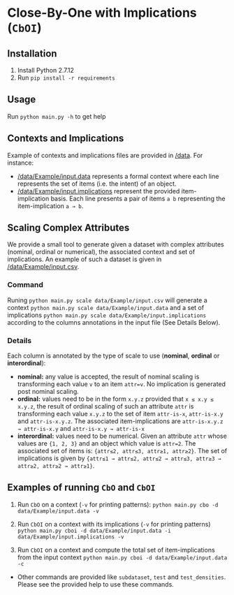 # Close-By-One with Implications (`CbOI`)

## Installation

1. Install Python 2.7.12
2. Run `pip install -r requirements`

## Usage
Run `python main.py -h` to get help

## Contexts and Implications
Example of contexts and implications files are provided in [/data](/data). For instance:
* [/data/Example/input.data](/data/Example/input.data) represents a formal context where each line represents the set of items (i.e. the intent) of an object.
* [/data/Example/input.implications](/data/Example/input.implications) represent the provided item-implication basis. Each line presents a pair of items `a	b` representing the item-implication `a → b`.

## Scaling Complex Attributes
We provide a small tool to generate given a dataset with complex attributes (nominal, ordinal or numerical), the associated context and set of implications. An example of such a dataset is given in [/data/Example/input.csv](/data/Example/input.csv).
### Command
Runing `python main.py scale data/Example/input.csv` will generate a context `python main.py scale data/Example/input.data` and a set of implications `python main.py scale data/Example/input.implications` according to the columns annotations in the input file (See Details Below).
  
### Details
Each column is annotated by the type of scale to use (**nominal**, **ordinal** or **interordinal**):
* **nominal:** any value is accepted, the result of nominal scaling is transforming each value `v` to an item `attr=v`. No implication is generated post nominal scaling.
* **ordinal:** values need to be in the form `x.y.z` provided that `x ≤ x.y ≤ x.y.z`, the result of ordinal scaling of such an attribute `attr` is transforming each value `x.y.z` to the set of item `attr-is-x`, `attr-is-x.y` and `attr-is-x.y.z`. The associated item-implications are `attr-is-x.y.z → attr-is-x.y` and `attr-is-x.y → attr-is-x`
* **interordinal:** values need to be numerical. Given an attribute `attr` whose values are `{1, 2, 3}` and an object which value is `attr=2`. The associated set of items is: `{attr≤2, attr≤3, attr≥1, attr≥2}`. The set of implications is given by `{attr≤1 → attr≤2, attr≤2 → attr≤3, attr≥3 → attr≥2, attr≥2 → attr≥1}`.  
   

## Examples of running `CbO` and `CbOI`
1. Run `CbO` on a context (`-v` for printing patterns):
`python main.py cbo -d data/Example/input.data -v` 

2. Run `CbOI` on a context with its implications (`-v` for printing patterns)
`python main.py cboi -d data/Example/input.data -i data/Example/input.implications -v` 

3. Run `CbOI` on a context and compute the total set of item-implications from the input context
`python main.py cboi -d data/Example/input.data -c`

* Other commands are provided like `subdataset`, `test` and `test_densities`. Please see the provided help to use these commands.


